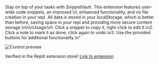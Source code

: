 Stay on top of your tasks with SnippetVault. This extension features user-wide code snippets, an improved UI, enhanced functionality, and no file creation in your repl. All data is stored in your localStorage, which is better than before, saving space in your repl and providing more secure content storage.\n\n\nUsage:\n1. Click a snippet to copy it, right-click to edit it.\n2. Click a note to mark it as done, click again to undo.\n3. Use the provided buttons for additional functionality.\n"

![Control preview](https://extension-33a91a8f-b3df-4337-a084-d5efdb39049d.replit.app/icons/controls-preview.png)

Verified in the Replit extension store!
[Link to extension](https://replit.com/extension/@Raadsel/33a91a8f-b3df-4337-a084-d5efdb39049d)
